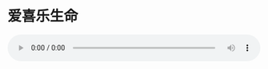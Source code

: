 # 爱喜乐生命

<audio style="width: 100%;" preload="false" controls controlslist="nodownload"><source src="//cdn.simai.ml/audio/mp3/old/26524.mp3" type="audio/mpeg">Your browser does not support the audio element.</audio>


